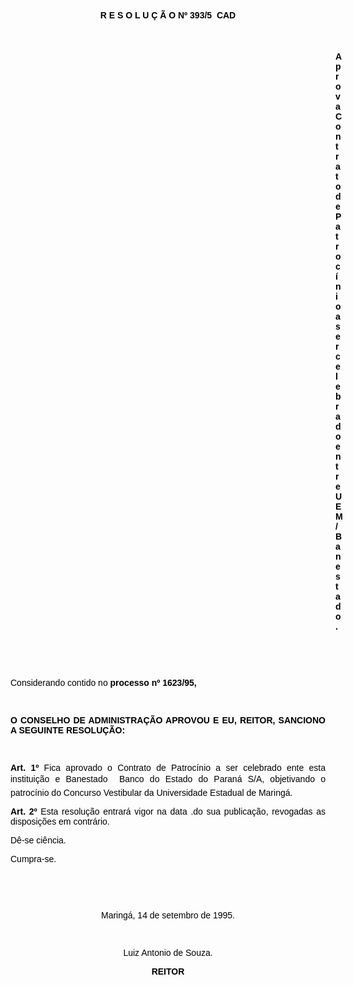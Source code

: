 <BODY TEXT="#000000">

<B><FONT FACE="Arial"><P ALIGN="CENTER">R E S O L U &Ccedil; &Atilde; O  Nº 393/5  CAD</P>
</B><P ALIGN="CENTER"></P>
<P ALIGN="CENTER">&nbsp;</P><DIR>
<DIR>
<DIR>
<DIR>
<DIR>
<DIR>
<DIR>
<DIR>
<DIR>
<DIR>
<DIR>
<DIR>
<DIR>

<B><P ALIGN="JUSTIFY">Aprova Contrato de Patroc&iacute;nio a ser celebrado entre UEM/Banestado.</P>
</B><P ALIGN="JUSTIFY"></P>
<P ALIGN="JUSTIFY">&nbsp;</P>
<P ALIGN="JUSTIFY">&nbsp;</P></DIR>
</DIR>
</DIR>
</DIR>
</DIR>
</DIR>
</DIR>
</DIR>
</DIR>
</DIR>
</DIR>
</DIR>
</DIR>

<P ALIGN="JUSTIFY">Considerando contido no <B>processo nº 1623/95,</P>
</B><P ALIGN="JUSTIFY"></P>
<P ALIGN="JUSTIFY">&nbsp;</P>
<B><P ALIGN="JUSTIFY">O CONSELHO DE ADMINISTRA&Ccedil;&Atilde;O APROVOU E EU, REITOR, SANCIONO A SEGUINTE RESOLU&Ccedil;&Atilde;O:</P>
</B><P ALIGN="JUSTIFY"></P>
<P ALIGN="JUSTIFY">&nbsp;</P>
<B><P ALIGN="JUSTIFY">Art. 1º</B>  Fica aprovado o Contrato de Patroc&iacute;nio a ser celebrado ente esta institui&ccedil;&atilde;o e Banestado  Banco do Estado do Paran&aacute; S/A, objetivando o patroc&iacute;nio do Concurso Vestibular da Universidade Estadual de Maring&aacute;.</P>
<B><P ALIGN="JUSTIFY">Art. 2º</B> Esta resolu&ccedil;&atilde;o entrar&aacute; vigor na data .do sua publica&ccedil;&atilde;o, revogadas as disposi&ccedil;&otilde;es em contr&aacute;rio.</P>
<P ALIGN="JUSTIFY">D&ecirc;-se ci&ecirc;ncia.</P>
<P ALIGN="JUSTIFY">Cumpra-se.</P>
<P ALIGN="JUSTIFY"></P>
<P ALIGN="JUSTIFY">&nbsp;</P>
<P ALIGN="CENTER">&nbsp;</P>
<P ALIGN="CENTER">Maring&aacute;, 14 de setembro de 1995.</P>
<P ALIGN="CENTER"></P>
<P ALIGN="CENTER">&nbsp;</P>
<P ALIGN="CENTER">Luiz Antonio de Souza.</P>
<B><P ALIGN="CENTER">REITOR</P>
</B><P ALIGN="CENTER"></P></FONT></BODY>
